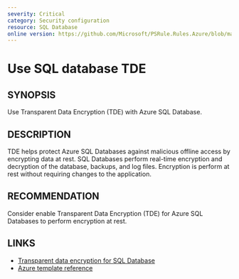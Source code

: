 ```yaml
---
severity: Critical
category: Security configuration
resource: SQL Database
online version: https://github.com/Microsoft/PSRule.Rules.Azure/blob/main/docs/rules/en/Azure.SQL.TDE.md
---
```


# Use SQL database TDE

## SYNOPSIS

Use Transparent Data Encryption (TDE) with Azure SQL Database.

## DESCRIPTION

TDE helps protect Azure SQL Databases against malicious offline access by encrypting data at rest.
SQL Databases perform real-time encryption and decryption of the database, backups, and log files.
Encryption is perform at rest without requiring changes to the application.

## RECOMMENDATION

Consider enable Transparent Data Encryption (TDE) for Azure SQL Databases to perform encryption at rest.

## LINKS

- [Transparent data encryption for SQL Database](https://docs.microsoft.com/en-us/azure/sql-database/transparent-data-encryption-azure-sql)
- [Azure template reference](https://docs.microsoft.com/en-us/azure/templates/microsoft.sql/2014-04-01/servers/databases/transparentdataencryption)

